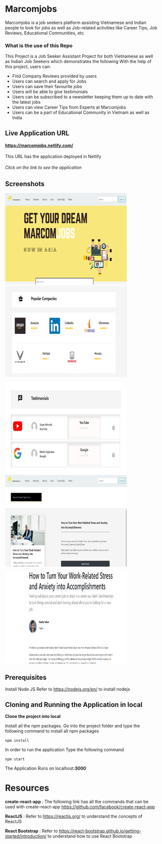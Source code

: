 # Marcomjobs

Marcomjobs is a job seekers platform assisting Vietnamese and Indian people to look for jobs as well as Job-related activities like Career Tips, Job Reviews, Educational Communities, etc

### What is the use of this Repo
This Project is a Job Seeker Assistant Project for both Vietnamese as well as Indian Job Seekers which demonstrates the following
With the help of this project, users can:
* Find Company Reviews provided by users
* Users can search and apply for Jobs
* Users can save their favourite jobs
* Users will be able to give testimonials
* Users can be subscribed to a newsletter keeping them up to date with the latest jobs
* Users can view Career Tips from Experts at Marcomjobs
* Users can be a part of Educational Community in Vietnam as well as India

## Live Application URL
#### https://marcomjobs.netlify.com/
This URL has the application deployed in Netlify
###### Click on the link to see the application

## Screenshots
<img src="./Screenshots/marcomjobs1.PNG" height="300px" width="400px" /> <img src="./Screenshots/marcomjobs2.PNG" height="300px" width="400px" /> 

<img src="./Screenshots/marcomjobs3.PNG" height="300px" width="400px" /> <img src="./Screenshots/marcomjobs4.PNG" height="300px" width="400px" /> 

<img src="./Screenshots/marcomjobs5.PNG" height="300px" width="400px" />

## Prerequisites
Install Node JS
Refer to https://nodejs.org/en/ to install nodejs

## Cloning and Running the Application in local
**Clone the project into local**

Install all the npm packages. Go into the project folder and type the following command to install all npm packages
```
npm install
```
In order to run the application Type the following command
```
npm start
```
The Application Runs on localhost:**3000**

# Resources
**create-react-app** : The following link has all the commands that can be used with create-react-app https://github.com/facebook/create-react-app

**ReactJS** : Refer to https://reactjs.org/ to understand the concepts of ReactJS

**React Bootstrap** : Refer to https://react-bootstrap.github.io/getting-started/introduction/ to understand how to use React Bootstrap

